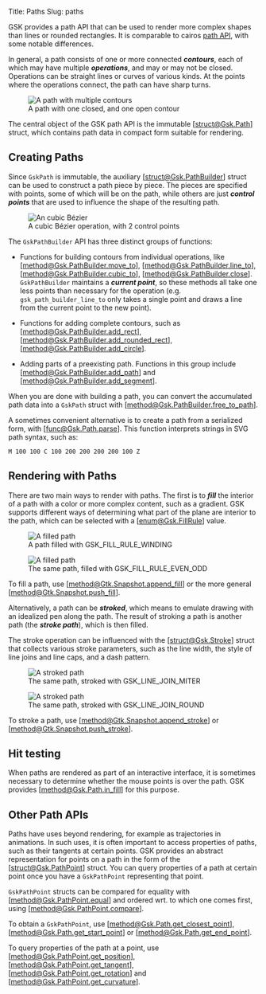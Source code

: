 Title: Paths
Slug: paths

GSK provides a path API that can be used to render more complex
shapes than lines or rounded rectangles. It is comparable to cairos
[path API](https://www.cairographics.org/manual/cairo-Paths.html),
with some notable differences.

In general, a path consists of one or more connected **_contours_**,
each of which may have multiple **_operations_**, and may or may not be closed.
Operations can be straight lines or curves of various kinds. At the points
where the operations connect, the path can have sharp turns.

<figure>
  <picture>
    <source srcset="path-dark.png" media="(prefers-color-scheme: dark)">
    <img alt="A path with multiple contours" src="path-light.png">
  </picture>
  <figcaption>A path with one closed, and one open contour</figcaption>
</figure>

The central object of the GSK path API is the immutable [struct@Gsk.Path]
struct, which contains path data in compact form suitable for rendering.

## Creating Paths

Since `GskPath` is immutable, the auxiliary [struct@Gsk.PathBuilder] struct
can be used to construct a path piece by piece. The pieces are specified with
points, some of which will be on the path, while others are just **_control points_**
that are used to influence the shape of the resulting path.

<figure>
  <picture>
    <source srcset="cubic-dark.png" media="(prefers-color-scheme: dark)">
    <img alt="An cubic Bézier" src="cubic-light.png">
  </picture>
  <figcaption>A cubic Bézier operation, with 2 control points</figcaption>
</figure>

The `GskPathBuilder` API has three distinct groups of functions:

- Functions for building contours from individual operations, like [method@Gsk.PathBuilder.move_to],
  [method@Gsk.PathBuilder.line_to], [method@Gsk.PathBuilder.cubic_to], [method@Gsk.PathBuilder.close]. `GskPathBuilder` maintains a **_current point_**, so these methods all
  take one less points than necessary for the operation (e.g. `gsk_path_builder_line_to`
  only takes a single point and draws a line from the current point to the new point).

- Functions for adding complete contours, such as [method@Gsk.PathBuilder.add_rect],
  [method@Gsk.PathBuilder.add_rounded_rect], [method@Gsk.PathBuilder.add_circle].

- Adding parts of a preexisting path. Functions in this group include
  [method@Gsk.PathBuilder.add_path] and [method@Gsk.PathBuilder.add_segment].

When you are done with building a path, you can convert the accumulated path
data into a `GskPath` struct with [method@Gsk.PathBuilder.free_to_path].

A sometimes convenient alternative is to create a path from a serialized form,
with [func@Gsk.Path.parse]. This function interprets strings in SVG path syntax,
such as:

    M 100 100 C 100 200 200 200 200 100 Z

## Rendering with Paths

There are two main ways to render with paths. The first is to **_fill_** the
interior of a path with a color or more complex content, such as a gradient.
GSK supports different ways of determining what part of the plane are interior
to the path, which can be selected with a [enum@Gsk.FillRule] value.

<figure>
  <picture>
    <img alt="A filled path" src="fill-winding.png">
  </picture>
  <figcaption>A path filled with GSK_FILL_RULE_WINDING</figcaption>
</figure>

<figure>
  <picture>
    <img alt="A filled path" src="fill-even-odd.png">
  </picture>
  <figcaption>The same path, filled with GSK_FILL_RULE_EVEN_ODD</figcaption>
</figure>

To fill a path, use [method@Gtk.Snapshot.append_fill] or the more general
[method@Gtk.Snapshot.push_fill].

Alternatively, a path can be **_stroked_**, which means to emulate drawing
with an idealized pen along the path. The result of stroking a path is another
path (the **_stroke path_**), which is then filled.

The stroke operation can be influenced with the [struct@Gsk.Stroke] struct
that collects various stroke parameters, such as the line width, the style
of line joins and line caps, and a dash pattern.

<figure>
  <picture>
    <img alt="A stroked path" src="stroke-miter.png">
  </picture>
  <figcaption>The same path, stroked with GSK_LINE_JOIN_MITER</figcaption>
</figure>

<figure>
  <picture>
    <img alt="A stroked path" src="stroke-round.png">
  </picture>
  <figcaption>The same path, stroked with GSK_LINE_JOIN_ROUND</figcaption>
</figure>

To stroke a path, use [method@Gtk.Snapshot.append_stroke] or
[method@Gtk.Snapshot.push_stroke].

## Hit testing

When paths are rendered as part of an interactive interface, it is sometimes
necessary to determine whether the mouse points is over the path. GSK provides
[method@Gsk.Path.in_fill] for this purpose.

## Other Path APIs

Paths have uses beyond rendering, for example as trajectories in animations.
In such uses, it is often important to access properties of paths, such as
their tangents at certain points. GSK provides an abstract representation
for points on a path in the form of the [struct@Gsk.PathPoint] struct.
You can query properties of a path at certain point once you have a
`GskPathPoint` representing that point.

`GskPathPoint` structs can be compared for equality with [method@Gsk.PathPoint.equal]
and ordered wrt. to which one comes first, using [method@Gsk.PathPoint.compare].

To obtain a `GskPathPoint`, use [method@Gsk.Path.get_closest_point], [method@Gsk.Path.get_start_point] or [method@Gsk.Path.get_end_point].

To query properties of the path at a point, use [method@Gsk.PathPoint.get_position],
[method@Gsk.PathPoint.get_tangent], [method@Gsk.PathPoint.get_rotation] and
[method@Gsk.PathPoint.get_curvature].
